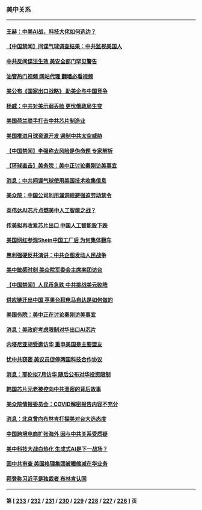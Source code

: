 ### 美中关系
---
#### [王赫：中美AI战，科技大佬如何选边？](../../pages/nf1412576/n14025558.md?06302045) 
#### [【中国禁闻】间谍气球调查结果：中共监视美国人](../../pages/nf1412576/n14024804.md?06302045) 
#### [中共反间谍法生效 美安全部门罕见警告](../../pages/nf1412576/n14025385.md?06302045) 
#### [油管热门视频 网站代理 翻墙必看视频](http://138.2.39.72:81/youtube.html?epic-marker?06302045)
#### [美公布《国家出口战略》 助美企与中国竞争](../../pages/nf1412576/n14025278.md?06302045) 
#### [杨威：中共对美示弱丢脸 更忧俄政局生变](../../pages/nf1412576/n14025329.md?06302045) 
#### [美国荷兰联手打击中共芯片制造业](../../pages/nf1412576/n14025247.md?06302045) 
#### [美国推进月球资源开发 遏制中共太空威胁](../../pages/nf1412576/n14024993.md?06302045) 
#### [【中国禁闻】李强称去风险是伪命题 专家解析](../../pages/nf1412576/n14024407.md?06302045) 
#### [【环球直击】美务院：美中正讨论秦刚访美事宜](../../pages/nf1412576/n14024405.md?06302045) 
#### [消息：中共间谍气球使用美国技术收集信息](../../pages/nf1412576/n14024759.md?06302045) 
#### [美众院：中国公司利用漏洞规避强迫劳动禁令](../../pages/nf1412576/n14024344.md?06302045) 
#### [英伟达AI芯片点燃美中人工智能之战？](../../pages/nf1412576/n14024381.md?06302045) 
#### [传美拟再收紧芯片出口 中国人工智能股下跌](../../pages/nf1412576/n14024306.md?06302045) 
#### [美国网红参观Shein中国工厂后 为何集体翻车](../../pages/nf1412576/n14024265.md?06302045) 
#### [黑利强硬反共演讲：中共企图发动人民战争](../../pages/nf1412576/n14024162.md?06302045) 
#### [美中敏感时刻 美众院军委会主席率团访台](../../pages/nf1412576/n14024129.md?06302045) 
#### [【中国禁闻】人民币急跌 中共挑战美元败阵](../../pages/nf1412576/n14023742.md?06302045) 
#### [供应链迁出中国 苹果台积电马自达是如何做的](../../pages/nf1412576/n14023243.md?06302045) 
#### [美国务院：美中正在讨论秦刚访美事宜](../../pages/nf1412576/n14023804.md?06302045) 
#### [消息：美政府考虑限制对华出口AI芯片](../../pages/nf1412576/n14023873.md?06302045) 
#### [内塔尼亚胡受邀访华 重申美国是主要盟友](../../pages/nf1412576/n14023686.md?06302045) 
#### [忧中共窃密 美议员促停两国科技合作协议](../../pages/nf1412576/n14023621.md?06302045) 
#### [消息：耶伦拟7月访华 随后公布对华投资限制](../../pages/nf1412576/n14023251.md?06302045) 
#### [韩国芯片元老被控向中共泄密的背后故事](../../pages/nf1412576/n14023102.md?06302045) 
#### [美众院情报委员会：COVID解密报告内容不充分](../../pages/nf1412576/n14023057.md?06302045) 
#### [消息：北京曾向布林肯打探美对台大选态度](../../pages/nf1412576/n14022811.md?06302045) 
#### [中国跨境电商扩张海外 因与中共关系受质疑](../../pages/nf1412576/n14022737.md?06302045) 
#### [美中科技大战白热化 生成式AI是下一战场？](../../pages/nf1412576/n14021752.md?06302045) 
#### [因中共审查 美国格理集团被曝缩减在华业务](../../pages/nf1412576/n14022548.md?06302045) 
#### [拜登称习近平是独裁者 布林肯认同](../../pages/nf1412576/n14022538.md?06302045) 

---
#### 第 [ [233](./233.md?06302045) / [232](./232.md?06302045) / [231](./231.md?06302045) / [230](./230.md?06302045) / [229](./229.md?06302045) / [228](./228.md?06302045) / [227](./227.md?06302045) / [226](./226.md?06302045) ] 页
